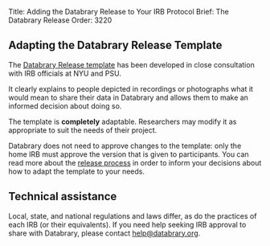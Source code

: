 Title: Adding the Databrary Release to Your IRB Protocol
Brief: The Databrary Release
Order: 3220

## Adapting the Databrary Release Template 

The [Databrary Release template](|filename|../../../../../templates/release-template) has been developed in close consultation with IRB officials at NYU and PSU.

It clearly explains to people depicted in recordings or photographs what it would mean to share their data in Databrary and allows them to make an informed decision about doing so.

The template is **completely** adaptable.
Researchers may modify it as appropriate to suit the needs of their project.

Databrary does not need to approve changes to the template: only the home IRB must approve the version that is given to participants.
You can read more about the [release process](|filename|asking.md) in order to inform your decisions about how to adapt the template to your needs.

## Technical assistance

Local, state, and national regulations and laws differ, as do the practices of each IRB (or their equivalents).
If you need help seeking IRB approval to share with Databrary, please contact help@databrary.org.

